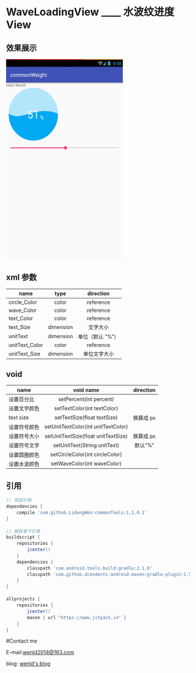 # WaveLoadingView ____ 水波纹进度View

## 效果展示
<img width="320" height="548" src="https://github.com/LidongWen/commonWeight/blob/master/img/waveLoadingView.gif"></img>



## xml 参数

| name        | type           | direction  |
| ------------- |:-------------:| :-----:|
| circle_Color      | color|reference | 圆颜色 |
| wave_Color      | color|reference      |  水波纹颜色 |
| text_Color | color|reference      |    文字颜色 |
| text_Size | dimension      |    文字大小 |
| unitText | dimension      |    单位（默认 “%”） |
| unitText_Color | color|reference      |    单位文字颜色 |
| unitText_Size | dimension      |     单位文字大小 |


## void
| name        | void name           | direction  |
| ------------- |:-------------:| :-----:|
| 设置百分比      | setPercent(int percent) | |
| 设置文字颜色      | setTextColor(int textColor)      |  |
| text size | setTextSize(float textSize)      |    换算成 px |
| 设置符号颜色 | setUnitTextColor(int unitTextColor)      |     |
| 设置符号大小 | setUnitTextSize(float unitTextSize)      |   换算成 px  |
| 设置符号文字 | setUnitText(String unitText)      |   默认“%” |
| 设置圆圈颜色 | setCircleColor(int circleColor)     |      |
| 设置水波颜色 | setWaveColor(int waveColor)     |      |

## 引用
```groovy
// 项目引用
dependencies {
    compile 'com.github.LidongWen:commonTools:1.1.0.1'
}

// 根目录下引用
buildscript {
    repositories {
        jcenter()
    }
    dependencies {
        classpath 'com.android.tools.build:gradle:2.1.0'
        classpath 'com.github.dcendents:android-maven-gradle-plugin:1.5'
    }
}

allprojects {
    repositories {
        jcenter()
        maven { url "https://www.jitpack.io" }
    }
}
```

#Contact me

E-mail:wenld2014@163.com

blog: [wenld's blog](http://blog.csdn.net/sinat_15877283)
